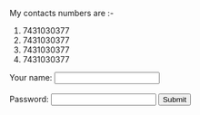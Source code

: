 
<html>
<head>
  
  <title> My Contacts </title>

</head>
<body>
   <p> My contacts numbers are :- </p>


<ol>
   <li> 7431030377</li>
   <li> 7431030377</li>
   <li> 7431030377</li>
   <li> 7431030377</li>
</ol>
<form class="" action="u.html" method="post">
    <label> Your name: </label>
   <input type="text" name="" value=""><br><br>
   <label>Password:</label>
   <input type="password:" name="" value="">

   <input type ="submit" name="">
</form>
  
 
 

  

</body>
<html>
